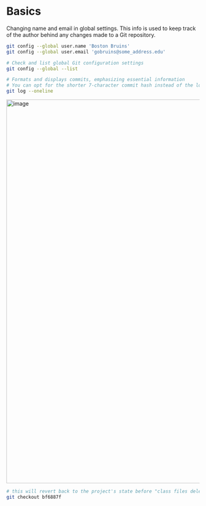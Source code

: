 # Basics

Changing name and email in global settings. This info is used to keep track of the author behind any changes made to a Git repository. 

```bash
git config --global user.name 'Boston Bruins'
git config --global user.email 'gobruins@some_address.edu'
```

```bash
# Check and list global Git configuration settings
git config --global --list
```


```bash
# Formats and displays commits, emphasizing essential information
# You can opt for the shorter 7-character commit hash instead of the longer identifier
git log --oneline
```

<img width="1000" alt="image" src="https://github.com/GrigorijSchleifer/codeNewbie/assets/36699154/a0c43741-0d1e-4a16-a423-de42ba08222b">

```bash
# this will revert back to the project's state before "class files deleted" commit
git checkout bf6887f
```

